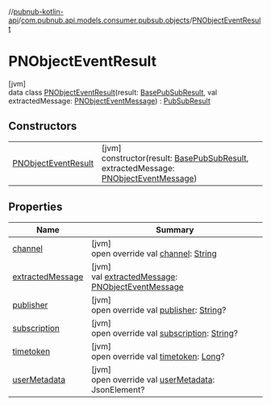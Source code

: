//[pubnub-kotlin-api](../../../index.md)/[com.pubnub.api.models.consumer.pubsub.objects](../index.md)/[PNObjectEventResult](index.md)

# PNObjectEventResult

[jvm]\
data class [PNObjectEventResult](index.md)(result: [BasePubSubResult](../../../../../pubnub-core/pubnub-core-api/pubnub-core-api/com.pubnub.api.models.consumer.pubsub/-base-pub-sub-result/index.md), val extractedMessage: [PNObjectEventMessage](../-p-n-object-event-message/index.md)) : [PubSubResult](../../../../../pubnub-core/pubnub-core-api/pubnub-core-api/com.pubnub.api.models.consumer.pubsub/-pub-sub-result/index.md)

## Constructors

| | |
|---|---|
| [PNObjectEventResult](-p-n-object-event-result.md) | [jvm]<br>constructor(result: [BasePubSubResult](../../../../../pubnub-core/pubnub-core-api/pubnub-core-api/com.pubnub.api.models.consumer.pubsub/-base-pub-sub-result/index.md), extractedMessage: [PNObjectEventMessage](../-p-n-object-event-message/index.md)) |

## Properties

| Name | Summary |
|---|---|
| [channel](index.md#-2130144984%2FProperties%2F1262999440) | [jvm]<br>open override val [channel](index.md#-2130144984%2FProperties%2F1262999440): [String](https://kotlinlang.org/api/latest/jvm/stdlib/kotlin/-string/index.html) |
| [extractedMessage](extracted-message.md) | [jvm]<br>val [extractedMessage](extracted-message.md): [PNObjectEventMessage](../-p-n-object-event-message/index.md) |
| [publisher](index.md#1089518287%2FProperties%2F1262999440) | [jvm]<br>open override val [publisher](index.md#1089518287%2FProperties%2F1262999440): [String](https://kotlinlang.org/api/latest/jvm/stdlib/kotlin/-string/index.html)? |
| [subscription](index.md#-798327566%2FProperties%2F1262999440) | [jvm]<br>open override val [subscription](index.md#-798327566%2FProperties%2F1262999440): [String](https://kotlinlang.org/api/latest/jvm/stdlib/kotlin/-string/index.html)? |
| [timetoken](index.md#-1002317953%2FProperties%2F1262999440) | [jvm]<br>open override val [timetoken](index.md#-1002317953%2FProperties%2F1262999440): [Long](https://kotlinlang.org/api/latest/jvm/stdlib/kotlin/-long/index.html)? |
| [userMetadata](index.md#311487637%2FProperties%2F1262999440) | [jvm]<br>open override val [userMetadata](index.md#311487637%2FProperties%2F1262999440): JsonElement? |
